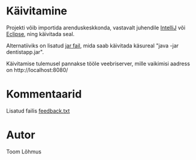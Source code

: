 # Käivitamine
Projekti võib importida arenduskeskkonda, vastavalt juhendile [IntelliJ](https://github.com/ProditorMagnus/dentistapp/blob/master/Juhis%20-%20Intellij%20IDEA%20Community.pdf) või [Eclipse](https://github.com/ProditorMagnus/dentistapp/blob/master/Juhis-Eclipse.pdf), ning käivitada seal.  

Alternatiiviks on lisatud [jar fail](https://github.com/ProditorMagnus/dentistapp/blob/master/dentistapp.jar), mida saab käivitada käsureal "java -jar dentistapp.jar".

Käivitamise tulemusel pannakse tööle veebriserver, mille vaikimisi aadress on http://localhost:8080/

# Kommentaarid
Lisatud failis [feedback.txt](https://github.com/ProditorMagnus/dentistapp/blob/master/feedback.txt)

# Autor
Toom Lõhmus
